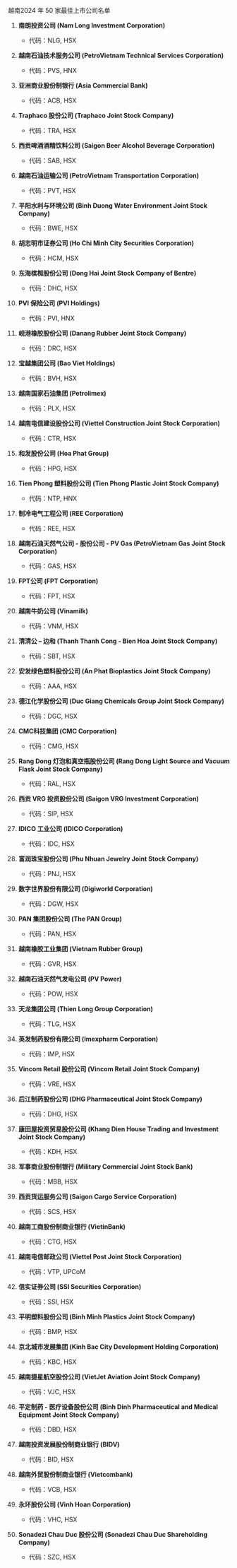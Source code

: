 

越南2024 年 50 家最佳上市公司名单

1. **南朗投资公司 (Nam Long Investment Corporation)**
    
    - 代码：NLG, HSX
2. **越南石油技术服务公司 (PetroVietnam Technical Services Corporation)**
    
    - 代码：PVS, HNX
3. **亚洲商业股份制银行 (Asia Commercial Bank)**
    
    - 代码：ACB, HSX
4. **Traphaco 股份公司 (Traphaco Joint Stock Company)**
    
    - 代码：TRA, HSX
5. **西贡啤酒酒精饮料公司 (Saigon Beer Alcohol Beverage Corporation)**
    
    - 代码：SAB, HSX
6. **越南石油运输公司 (PetroVietnam Transportation Corporation)**
    
    - 代码：PVT, HSX
7. **平阳水利与环境公司 (Binh Duong Water Environment Joint Stock Company)**
    
    - 代码：BWE, HSX
8. **胡志明市证券公司 (Ho Chi Minh City Securities Corporation)**
    
    - 代码：HCM, HSX
9. **东海槟椥股份公司 (Dong Hai Joint Stock Company of Bentre)**
    
    - 代码：DHC, HSX
10. **PVI 保险公司 (PVI Holdings)**
    
    - 代码：PVI, HNX
11. **岘港橡胶股份公司 (Danang Rubber Joint Stock Company)**
    
    - 代码：DRC, HSX
12. **宝越集团公司 (Bao Viet Holdings)**
    
    - 代码：BVH, HSX
13. **越南国家石油集团 (Petrolimex)**
    
    - 代码：PLX, HSX
14. **越南电信建设股份公司 (Viettel Construction Joint Stock Corporation)**
    
    - 代码：CTR, HSX
15. **和发股份公司 (Hoa Phat Group)**
    
    - 代码：HPG, HSX
16. **Tien Phong 塑料股份公司 (Tien Phong Plastic Joint Stock Company)**
    
    - 代码：NTP, HNX
17. **制冷电气工程公司 (REE Corporation)**
    
    - 代码：REE, HSX
18. **越南石油天然气公司 - 股份公司 - PV Gas (PetroVietnam Gas Joint Stock Corporation)**
    
    - 代码：GAS, HSX
19. **FPT公司 (FPT Corporation)**
    
    - 代码：FPT, HSX
20. **越南牛奶公司 (Vinamilk)**
    
    - 代码：VNM, HSX
21. **清清公 – 边和 (Thanh Thanh Cong - Bien Hoa Joint Stock Company)**
    
    - 代码：SBT, HSX
22. **安发绿色塑料股份公司 (An Phat Bioplastics Joint Stock Company)**
    
    - 代码：AAA, HSX
23. **德江化学股份公司 (Duc Giang Chemicals Group Joint Stock Company)**
    
    - 代码：DGC, HSX
24. **CMC科技集团 (CMC Corporation)**
    
    - 代码：CMG, HSX
25. **Rang Dong 灯泡和真空瓶股份公司 (Rang Dong Light Source and Vacuum Flask Joint Stock Company)**
    
    - 代码：RAL, HSX
26. **西贡 VRG 投资股份公司 (Saigon VRG Investment Corporation)**
    
    - 代码：SIP, HSX
27. **IDICO 工业公司 (IDICO Corporation)**
    
    - 代码：IDC, HSX
28. **富润珠宝股份公司 (Phu Nhuan Jewelry Joint Stock Company)**
    
    - 代码：PNJ, HSX
29. **数字世界股份有限公司 (Digiworld Corporation)**
    
    - 代码：DGW, HSX
30. **PAN 集团股份公司 (The PAN Group)**
    
    - 代码：PAN, HSX
31. **越南橡胶工业集团 (Vietnam Rubber Group)**
    
    - 代码：GVR, HSX
32. **越南石油天然气发电公司 (PV Power)**
    
    - 代码：POW, HSX
33. **天龙集团公司 (Thien Long Group Corporation)**
    
    - 代码：TLG, HSX
34. **英发制药股份有限公司 (Imexpharm Corporation)**
    
    - 代码：IMP, HSX
35. **Vincom Retail 股份公司 (Vincom Retail Joint Stock Company)**
    
    - 代码：VRE, HSX
36. **后江制药股份公司 (DHG Pharmaceutical Joint Stock Company)**
    
    - 代码：DHG, HSX
37. **康田屋投资贸易股份公司 (Khang Dien House Trading and Investment Joint Stock Company)**
    
    - 代码：KDH, HSX
38. **军事商业股份制银行 (Military Commercial Joint Stock Bank)**
    
    - 代码：MBB, HSX
39. **西贡货运服务公司 (Saigon Cargo Service Corporation)**
    
    - 代码：SCS, HSX
40. **越南工商股份制商业银行 (VietinBank)**
    
    - 代码：CTG, HSX
41. **越南电信邮政公司 (Viettel Post Joint Stock Corporation)**
    
    - 代码：VTP, UPCoM
42. **信实证券公司 (SSI Securities Corporation)**
    
    - 代码：SSI, HSX
43. **平明塑料股份公司 (Binh Minh Plastics Joint Stock Company)**
    
    - 代码：BMP, HSX
44. **京北城市发展集团 (Kinh Bac City Development Holding Corporation)**
    
    - 代码：KBC, HSX
45. **越南捷星航空股份公司 (VietJet Aviation Joint Stock Company)**
    
    - 代码：VJC, HSX
46. **平定制药 - 医疗设备股份公司 (Binh Dinh Pharmaceutical and Medical Equipment Joint Stock Company)**
    
    - 代码：DBD, HSX
47. **越南投资发展股份制商业银行 (BIDV)**
    
    - 代码：BID, HSX
48. **越南外贸股份制商业银行 (Vietcombank)**
    
    - 代码：VCB, HSX
49. **永环股份公司 (Vinh Hoan Corporation)**
    
    - 代码：VHC, HSX
50. **Sonadezi Chau Duc 股份公司 (Sonadezi Chau Duc Shareholding Company)**
    
    - 代码：SZC, HSX

